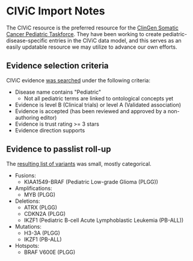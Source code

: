 # CIViC Import Notes

The CIViC resource is the preferred resource for the 
[ClinGen Somatic Cancer Pediatric Taskforce](https://clinicalgenome.org/working-groups/somatic/pediatric-task-team/).
They have been working to create pediatric-disease-specific entries in the CIViC data model, and this serves as an
easily updatable resource we may utilize to advance our own efforts.

## Evidence selection criteria
CIViC evidence [was searched](https://civicdb.org/search/evidence/7aa158ab-1aa4-4d48-a5a0-3a07f9d5580f) under the following criteria:
- Disease name contains "Pediatric"
  - Not all pediatric terms are linked to ontological concepts yet
- Evidence is level B (Clinical trials) or level A (Validated association)
- Evidence is accepted (has been reviewed and approved by a non-authoring editor)
- Evidence is trust rating >= 3 stars
- Evidence direction supports

## Evidence to passlist roll-up
The [resulting list of variants](../../data/CIViC_evidence_2020-09-18T16_09_39.csv) was small, mostly categorical.
- Fusions:
  - KIAA1549-BRAF (Pediatric Low-grade Glioma (PLGG))
- Amplifications:
  - MYB (PLGG)
- Deletions:
  - ATRX (PLGG)
  - CDKN2A (PLGG)
  - IKZF1 (Pediatric B-cell Acute Lymphoblastic Leukemia (PB-ALL))
- Mutations:
  - H3-3A (PLGG)
  - IKZF1 (PB-ALL)
- Hotspots:
  - BRAF V600E (PLGG)